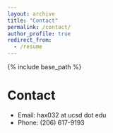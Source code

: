 ```yaml
---
layout: archive
title: "Contact"
permalink: /contact/
author_profile: true
redirect_from:
  - /resume
---
```


{% include base_path %}

Contact
======
* Email: hax032 at ucsd dot edu
* Phone: (206) 617-9193
